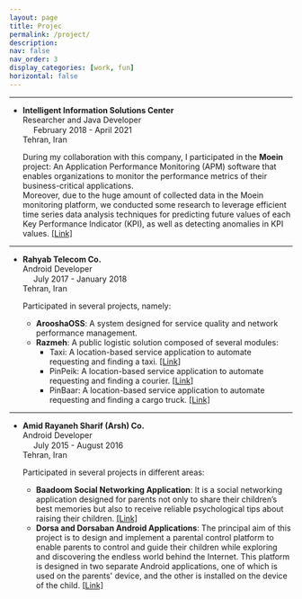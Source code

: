 ```yaml
---
layout: page
title: Projec
permalink: /project/
description:
nav: false
nav_order: 3
display_categories: [work, fun]
horizontal: false
---
```


---
*   **Intelligent Information Solutions Center** <br />
    Researcher and Java Developer <br />
    <img src="https://raw.githubusercontent.com/FortAwesome/Font-Awesome/6.x/svgs/regular/calendar-days.svg" width="15px" height="15px" style="padding-bottom: 1px;"> February 2018 - April 2021 <br />
    <span class="icon-location"></span> Tehran, Iran 

    During my collaboration with this company, I participated in the **Moein** project: An Application Performance Monitoring (APM) software that enables organizations to monitor the performance
    metrics of their business-critical applications. <br /> Moreover, due to the huge amount of collected data in the Moein monitoring platform, we conducted some research to leverage efficient time
    series data analysis techniques for predicting future values of each Key Performance Indicator (KPI), as well as detecting anomalies in KPI values. [\[Link\]][moein_link]

---

*   **Rahyab Telecom Co.** <br />
    Android Developer <br />
    <img src="https://raw.githubusercontent.com/FortAwesome/Font-Awesome/6.x/svgs/regular/calendar-days.svg" width="15px" height="15px" style="padding-bottom: 1px;"> July 2017 - January 2018 <br />
    <span class="icon-location"></span> Tehran, Iran 

    Participated in several projects, namely:
    
    * **ArooshaOSS**: A system designed for service quality and network performance management.
    * **Razmeh**: A public logistic solution composed of several modules:
        * Taxi: A location-based service application to automate requesting and finding a taxi. [\[Link\]][taxi_link]
        * PinPeik: A location-based service application to automate requesting and finding a courier. [\[Link\]][pinpeik_link]
        * PinBaar: A location-based service application to automate requesting and finding a cargo truck. [\[Link\]][pinbaar_link]

---

*   **Amid Rayaneh Sharif (Arsh) Co.** <br />
    Android Developer <br />
    <img src="https://raw.githubusercontent.com/FortAwesome/Font-Awesome/6.x/svgs/regular/calendar-days.svg" width="15px" height="15px" style="padding-bottom: 1px;"> July 2015 - August 2016 <br />
    <span class="icon-location"></span> Tehran, Iran 

    Participated in several projects in different areas:
    
    * **Baadoom Social Networking Application**: It is a social networking application designed for parents not only to share their children’s best memories but also to receive reliable psychological tips about raising their children. [\[Link\]][badoom_link]
    * **Dorsa and Dorsaban Android Applications**: The principal aim of this project is to design and implement a parental control platform to enable parents to control and guide their children while exploring and discovering the endless world behind the Internet. This platform is designed in two separate Android applications, one of which is used on the parents' device, and the other is installed on the device of the child. [\[Link\]][dorsa_link]



[moein_link]: http://paiotech.ir/product/moein/
[pinbaar_link]: http://www.pinbaar.ir/
[pinpeik_link]: http://pinpeik.com/
[taxi_link]: http://www.taxi.ir
[badoom_link]: https://www.arsh.co/fa/products
[dorsa_link]: https://www.dorsafamily.ir/en/